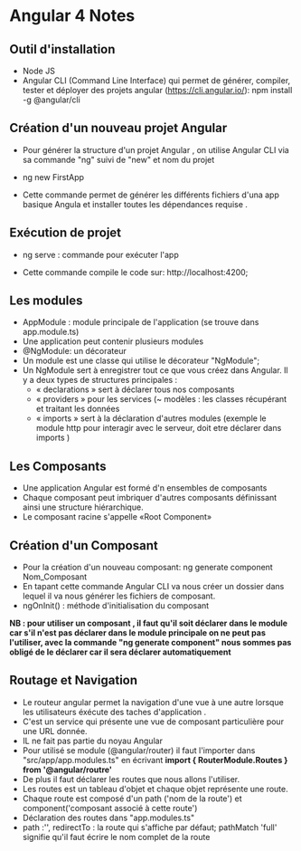 # Angular 4 Notes
## Outil d'installation 
- Node JS 
- Angular CLI (Command Line Interface) qui permet de générer, compiler, tester et déployer des projets angular (https://cli.angular.io/):
npm install -g @angular/cli

## Création d'un nouveau projet Angular 
 - Pour générer la structure d'un projet Angular , on utilise Angular CLI via sa commande "ng" suivi de "new" et nom du projet
 
- ng new FirstApp

- Cette commande permet de générer les différents fichiers d'una app basique Angula et installer toutes les dépendances requise .

## Exécution de projet 
- ng serve : commande pour exécuter l'app

- Cette commande compile le code sur: http://localhost:4200;
 
 ## Les modules
  - AppModule : module principale de l'application (se trouve dans app.module.ts)
  - Une application peut contenir plusieurs modules  
  - @NgModule: un décorateur 
  - Un module est une classe qui utilise le décorateur "NgModule";
  - Un NgModule sert à enregistrer tout ce que vous créez dans Angular. Il y a deux types de structures principales :
       - « declarations » sert à déclarer tous nos composants
       - « providers » pour les services (~ modèles : les classes récupérant et traitant les données
       - « imports » sert à la déclaration  d'autres modules (exemple le module http pour interagir avec le serveur, doit etre déclarer dans imports )
 ## Les Composants
  - Une application Angular est formé d'n ensembles de composants
  - Chaque composant peut imbriquer d'autres composants définissant ainsi une structure hiérarchique.
  - Le composant racine s'appelle «Root Component»
 ## Création d'un Composant 
   - Pour la création d'un nouveau composant:  ng generate component Nom_Composant
   - En tapant cette commande Angular CLI va nous créer un dossier dans lequel il va nous générer les fichiers de composant.
   - ngOnInit() : méthode d'initialisation du composant

   **NB : pour utiliser un composant , il faut qu'il soit déclarer dans le module car s'il n'est pas déclarer dans le module principale on ne peut pas l'utiliser, avec la commande "ng generate component" nous sommes pas obligé de le déclarer car il sera déclarer automatiquement**

   ## Routage et Navigation
   - Le routeur angular permet la navigation d'une vue à une autre lorsque les utilisateurs éxécute des taches d'application .
   - C'est un service qui présente une vue de composant particulière pour une URL donnée.
   - IL ne fait pas partie du noyau Angular
   - Pour utilisé se module (@angular/router) il faut l'importer dans "src/app/app.modules.ts" en écrivant **import { RouterModule.Routes } from '@angular/routre'**
   - De plus il faut déclarer les routes que nous allons l'utiliser.
   - Les routes est un tableau d'objet et chaque objet représente une route.
   - Chaque route est composé d'un path ('nom de la route') et component('composant associé à cette route')
   - Déclaration des routes dans "app.modules.ts"
   - path :'', redirectTo : la route qui s'affiche par défaut; pathMatch 'full' signifie qu'il faut écrire le nom complet de la route 

